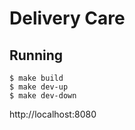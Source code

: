 # Delivery Care

## Running

```
$ make build
$ make dev-up
$ make dev-down
```

http://localhost:8080
